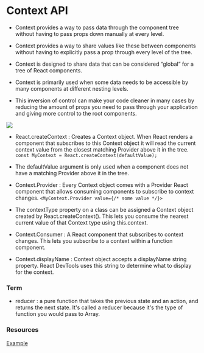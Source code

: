 # Context API

- Context provides a way to pass data through the component tree without having to pass props down manually at every level.

- Context provides a way to share values like these between components without having to explicitly pass a prop through every level of the tree.

- Context is designed to share data that can be considered “global” for a tree of React components.

- Context is primarily used when some data needs to be accessible by many components at different nesting levels. 

- This inversion of control can make your code cleaner in many cases by reducing the amount of props you need to pass through your application and giving more control to the root components.

![](https://joecortopassi.com/images/react_context_diagram.png)

- React.createContext : Creates a Context object. When React renders a component that subscribes to this Context object it will read the current context value from the closest matching Provider above it in the tree.
`const MyContext = React.createContext(defaultValue);`

- The defaultValue argument is only used when a component does not have a matching Provider above it in the tree.

- Context.Provider : Every Context object comes with a Provider React component that allows consuming components to subscribe to context changes.
`<MyContext.Provider value={/* some value */}>`

- The contextType property on a class can be assigned a Context object created by React.createContext(). This lets you consume the nearest current value of that Context type using this.context. 

- Context.Consumer : A React component that subscribes to context changes. This lets you subscribe to a context within a function component.

- Context.displayName : Context object accepts a displayName string property. React DevTools uses this string to determine what to display for the context.

### Term

- reducer : a pure function that takes the previous state and an action, and returns the next state. It's called a reducer because it's the type of function you would pass to Array.

### Resources 

[Example](https://medium.com/swlh/snackbars-in-react-an-exercise-in-hooks-and-context-299b43fd2a2b)